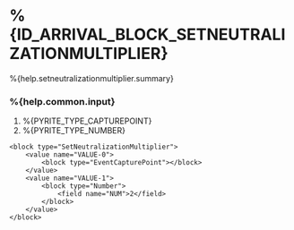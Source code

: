 # %{ID_ARRIVAL_BLOCK_SETNEUTRALIZATIONMULTIPLIER}

%{help.setneutralizationmultiplier.summary}

### %{help.common.input}

1. %{PYRITE_TYPE_CAPTUREPOINT}
2. %{PYRITE_TYPE_NUMBER}

```
<block type="SetNeutralizationMultiplier">
    <value name="VALUE-0">
        <block type="EventCapturePoint"></block>
    </value>
    <value name="VALUE-1">
        <block type="Number">
            <field name="NUM">2</field>
        </block>
    </value>
</block>
```